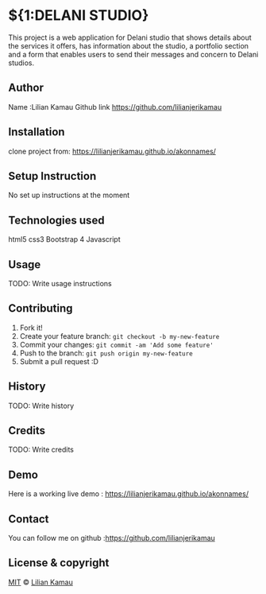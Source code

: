 # ${1:DELANI STUDIO}

This project is a web application for Delani studio that shows details about the services it offers, has information about the studio, a portfolio section and a form that enables users to send their messages and concern to Delani studios.

## Author

Name :Lilian Kamau
Github link https://github.com/lilianjerikamau

## Installation

clone project from: https://lilianjerikamau.github.io/akonnames/

## Setup Instruction

No set up instructions at the moment

## Technologies used

html5
css3
Bootstrap 4
Javascript

## Usage

TODO: Write usage instructions

## Contributing

1. Fork it!
2. Create your feature branch: `git checkout -b my-new-feature`
3. Commit your changes: `git commit -am 'Add some feature'`
4. Push to the branch: `git push origin my-new-feature`
5. Submit a pull request :D

## History

TODO: Write history

## Credits

TODO: Write credits

## Demo

Here is a working live demo : https://lilianjerikamau.github.io/akonnames/

## Contact

You can follow me on github :https://github.com/lilianjerikamau

## License & copyright

[MIT](https://choosealicense.com/licenses/mit/) © [Lilian Kamau](https://github.com/lilianjerikamau/lilianjerikamau.github.io)

